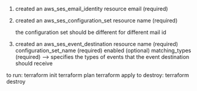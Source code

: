 
1. created an aws_ses_email_identity resource 
    email (required)

2. created an aws_ses_configuration_set resource
    name (required)
    
    the configuration set should be different for different mail id



3. created an  aws_ses_event_destination resource
     name (required)
     configuration_set_name (required)
     enabled (optional)
     matching_types (required) --> specifies the types of events that the event destination should receive


to run: 
         terraform init
         terraform plan
         terraform apply
to destroy:
             terraform destroy